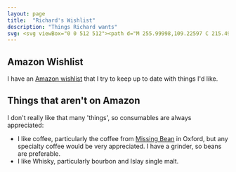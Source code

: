 ```yaml
---
layout: page
title:  "Richard's Wishlist"
description: "Things Richard wants"
svg: <svg viewBox="0 0 512 512"><path d="M 255.99998,109.22597 C 215.49728,4.475408 11.639689,20.0357 11.639689,178.45183 c 0,78.92673 62.311879,183.94891 244.360291,290.96957 182.04847,-107.02066 244.36033,-212.04284 244.36033,-290.96957 0,-157.504267 -203.63358,-174.5973083 -244.36033,-69.22586 z" /></svg>
---
```


## Amazon Wishlist

I have an [Amazon wishlist](https://www.amazon.co.uk/hz/wishlist/ls/2QD2WOYDBNCPQ?ref_=wl_share) that I try to keep up to date with things I'd like.

## Things that aren't on Amazon

I don't really like that many 'things', so consumables are always appreciated:

- I like coffee, particularly the coffee from [Missing Bean](https://www.themissingbean.co.uk/collections/coffee) in Oxford, but any specialty coffee would be very appreciated. I have a grinder, so beans are preferable.
- I like Whisky, particularly bourbon and Islay single malt.
